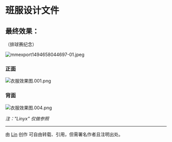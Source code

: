 # 班服设计文件
## 最终效果：
（排球赛纪念）

![mmexport1494658044697-01.jpeg](http://upload-images.jianshu.io/upload_images/2218072-b92f2655a4f9f97a.jpeg?imageMogr2/auto-orient/strip%7CimageView2/2/w/1240)


### 正面
![衣服效果图.001.png](http://upload-images.jianshu.io/upload_images/2218072-b65d6139577a133d.png?imageMogr2/auto-orient/strip%7CimageView2/2/w/1240)

### 背面
![衣服效果图.004.png](http://upload-images.jianshu.io/upload_images/2218072-f42769418e6a2674.png?imageMogr2/auto-orient/strip%7CimageView2/2/w/1240)


*注："Linyx" 仅做参照*





---

由 [Lin](https://linyuxuanlin.github.io) 创作
可自由转载、引用，但需署名作者且注明出处。

